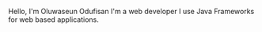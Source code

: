 Hello, I'm Oluwaseun Odufisan
I'm a web developer
I use Java Frameworks for web based applications.

<!---
OluwaseunOdufisan/OluwaseunOdufisan is a ✨ special ✨ repository because its `README.md` (this file) appears on your GitHub profile.
You can click the Preview link to take a look at your changes.
--->
